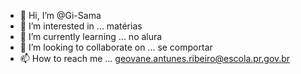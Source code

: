 - 👋 Hi, I’m @Gi-Sama
- 👀 I’m interested in ... matérias
- 🌱 I’m currently learning ... no alura
- 💞️ I’m looking to collaborate on ... se comportar
- 📫 How to reach me ... geovane.antunes.ribeiro@escola.pr.gov.br

<!---
Gi-Sama/Gi-Sama is a ✨ special ✨ repository because its `README.md` (this file) appears on your GitHub profile.
You can click the Preview link to take a look at your changes.
--->
